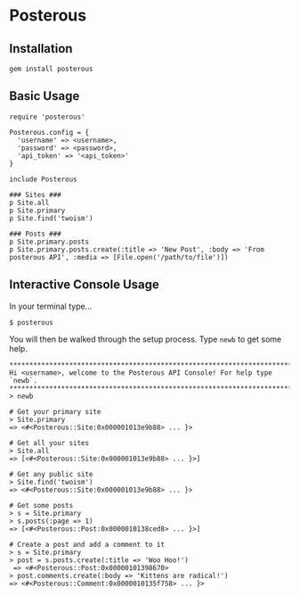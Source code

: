 # Posterous #

## Installation ##

    gem install posterous
    
## Basic Usage ##
    
    require 'posterous'
    
    Posterous.config = {
      'username' => <username>,
      'password' => <password>,
      'api_token' => '<api_token>'
    }
    
    include Posterous
    
    ### Sites ###
    p Site.all
    p Site.primary
    p Site.find('twoism')
    
    ### Posts ###
    p Site.primary.posts
    p Site.primary.posts.create(:title => 'New Post', :body => 'From posterous API', :media => [File.open('/path/to/file')])

    
## Interactive Console Usage ##

  In your terminal type...
  
    $ posterous
    
  You will then be walked through the setup process. Type `newb` to get some help.
    
    ****************************************************************************************************
    Hi <username>, welcome to the Posterous API Console! For help type `newb`.
    ****************************************************************************************************
    > newb
    
    # Get your primary site
    > Site.primary
    => <#<Posterous::Site:0x000001013e9b88> ... }>

    # Get all your sites
    > Site.all
    => [<#<Posterous::Site:0x000001013e9b88> ... }>]

    # Get any public site
    > Site.find('twoism')
    => <#<Posterous::Site:0x000001013e9b88> ... }>

    # Get some posts
    > s = Site.primary
    > s.posts(:page => 1)
    => [<#<Posterous::Post:0x0000010138ced8> ... }>]

    # Create a post and add a comment to it
    > s = Site.primary
    > post = s.posts.create(:title => 'Woo Hoo!')
     => <#<Posterous::Post:0x00000101398670> 
    > post.comments.create(:body => 'Kittens are radical!')
    => <#<Posterous::Comment:0x0000010135f758> ... }>
    
